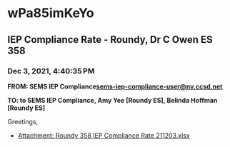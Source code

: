 # wPa85imKeYo
## IEP Compliance Rate - Roundy, Dr C Owen ES 358
### Dec 3, 2021, 4:40:35 PM
**FROM: SEMS IEP Compliance<sems-iep-compliance-user@nv.ccsd.net>**

**TO: to SEMS IEP Compliance, Amy Yee [Roundy ES], Belinda Hoffman [Roundy ES]**


Greetings,  





* [Attachment: Roundy 358 IEP Compliance Rate 211203.xlsx](wPa85imKeYo-attachment-1.xlsx)
